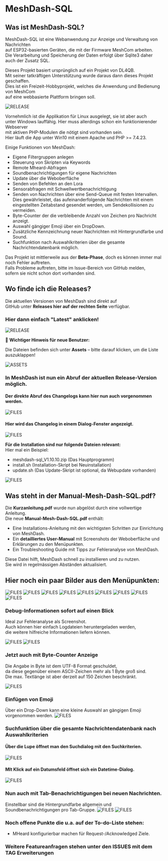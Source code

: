 # MeshDash-SQL

## Was ist MeshDash-SQL?

MeshDash-SQL ist eine Webanwendung zur Anzeige und Verwaltung von Nachrichten  
auf ESP32-basierten Geräten, die mit der Firmware MeshCom arbeiten.  
Die Verarbeitung und Speicherung der Daten erfolgt über Sqlite3 daher auch der Zusatz SQL.

Dieses Projekt basiert ursprünglich auf ein Projekt von DL4QB.  
Mit seiner tatkräftigen Unterstützung wurde daraus dann dieses Projekt geschaffen.  
Dies ist ein Freizeit-Hobbyprojekt, welches die Anwendung und Bedienung von MeshCom  
auf eine webbasierte Plattform bringen soll.

![RELEASE](/docs/front_menu.jpg)

Vornehmlich ist die Applikation für Linux ausgelegt, sie ist aber auch  
unter Windows lauffähig. Hier muss allerdings schon ein funktionierender Webserver  
mit aktiven PHP-Modulen die nötigt sind vorhanden sein.  
Hier läuft die App unter Win10 mit einem Apache und PHP >= 7.4.23.

Einige Funktionen von MeshDash:

- Eigene Filtergruppen anlegen
- Steuerung von Skripten via Keywords
- Remote Mheard-Abfragen
- Soundbenachrichtigungen für eigene Nachrichten
- Update über die Weboberfläche
- Senden von Befehlen an den Lora
- Sensorabfragen mit Schwellwertbenachrichtigung
- Senden von Nachrichten über eine Send-Queue mit festen Intervallen.  
  Dies gewährleistet, das aufeinanderfolgende Nachrichten mit einem  
  eingestellten Zeitabstand gesendet werden, um Sendekollisionen zu vermeiden.
- Byte-Counter der die verbleibende Anzahl von Zeichen pro Nachricht anzeigt.
- Auswahl gängiger Emoji über ein DropDown.
- Zusätzliche Kennzeichnung neuer Nachrichten mit Hintergrundfarbe und Sound.
- Suchfunktion nach Auswahlkriterien über die gesamte Nachrichtendatenbank möglich.

Das Projekt ist mittlerweile aus der **Beta-Phase**, doch es können immer mal noch Fehler auftreten.  
Falls Probleme auftreten, bitte im Issue-Bereich von GitHub melden,  
sofern sie nicht schon dort vorhanden sind.

## Wo finde ich die Releases?

Die aktuellen Versionen von MeshDash sind direkt auf  
GitHub unter **Releases hier auf der rechten Seite** verfügbar.  

### Hier dann einfach "Latest" anklicken!
![RELEASE](/docs/release.jpg)

🔴 **Wichtiger Hinweis für neue Benutzer:**

Die Dateien befinden sich unter **Assets** – bitte darauf klicken, um die Liste auszuklappen!

![ASSETS](/docs/assets.jpg)

### In MeshDash ist nun ein Abruf der aktuellen Release-Version möglich.
#### Der direkte Abruf des Changelogs kann hier nun auch vorgenommen werden.
![FILES](/docs/update_menu.jpg)

#### Hier wird das Changelog in einem Dialog-Fenster angezeigt.
![FILES](/docs/50_md_release_version.jpg)

**Für die Installation sind nur folgende Dateien relevant:**  
Hier mal ein Beispiel:
- meshdash-sql_V1.10.10.zip (Das Hauptprogramm)
- install.sh (Installation-Skript bei Neuinstallation)
- update.sh (Das Update-Skript ist optional, da Webupdate vorhanden)

![FILES](/docs/files.jpg)

## Was steht in der Manual-Mesh-Dash-SQL.pdf?

Die **Kurzanleitung.pdf** wurde nun abgelöst durch eine vollwertige Anleitung.  
Die neue **Manual-Mesh-Dash-SQL.pdf** enthält:


- Eine Installations-Anleitung mit den wichtigsten Schritten zur Einrichtung von MeshDash.
- Ein **detailliertes User-Manual** mit Screenshots der Weboberfläche und Erklärungen zu den Menüpunkten.
- Ein Troubleshooting Guide mit Tipps zur Fehleranalyse von MeshDash.
 
Diese Datei hilft, MeshDash schnell zu installieren und zu nutzen.  
Sie wird in regelmässigen Abständen aktualisiert.

## Hier noch ein paar Bilder aus den Menüpunkten:

![FILES](/docs/01_config.jpg)
![FILES](/docs/01_1_send_queue.jpg)
![FILES](/docs/02_alert.jpg)
![FILES](/docs/03_keyword.jpg)
![FILES](/docs/04_update.jpg)
![FILES](/docs/10_groups.jpg)
![FILES](/docs/20_mheard.jpg)
![FILES](/docs/30_send_command.jpg)
![FILES](/docs/31_send_command.jpg)

### Debug-Informationen sofort auf einen Blick
Ideal zur Fehleranalyse als Screenshot.  
Auch können hier einfach Logdateien heruntergeladen werden,  
die weitere hilfreiche Informationen liefern können.

![FILES](/docs/33_debug_info.jpg)
![FILES](/docs/33_debug_info_logs.jpg)

### Jetzt auch mit Byte-Counter Anzeige  
Die Angabe in Byte ist dem UTF-8 Format geschuldet,  
da diese gegenüber einem ASCII-Zeichen mehr als 1 Byte groß sind.  
Die max. Textlänge ist aber derzeit auf 150 Zeichen beschränkt.

![FILES](/docs/34_msg_byte_counter.jpg)

### Einfügen von Emoji
Über ein Drop-Down kann eine kleine Auswahl an gängigen Emoji vorgenommen werden.
![FILES](/docs/32_send_command.jpg)

### Suchfunktion über die gesamte Nachrichtendatenbank nach Auswahlkriterien
#### Über die Lupe öffnet man den Suchdialog mit den Suchkriterien.
![FILES](/docs/search_01.jpg)
#### MIt Klick auf ein Datumsfeld öffnet sich ein Datetime-Dialog.
![FILES](/docs/search_02.jpg)

### Nun auch mit Tab-Benachrichtigungen bei neuen Nachrichten.
Einstellbar sind die Hintergrundfarbe allgemein und Soundbenachrichtigungen pro Tab-Gruppe.
![FILES](/docs/60_desktop_tab_alert.jpg)
![FILES](/docs/61_handy_Tab_alert.jpg)

### Noch offene Punkte die u.a. auf der To-do-Liste stehen:
- MHeard konfigurierbar machen für Request-/Acknowledged Ziele.

### Weitere Featureanfragen stehen unter den ISSUES mit dem TAG Erweiterungen


  
  
